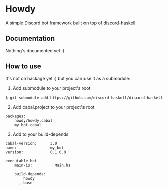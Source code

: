 # Howdy

A simple Discord bot framework built on top of [discord-haskell](https://hackage.haskell.org/package/discord-haskell).

## Documentation

Nothing's documented yet :)

## How to use

It's not on hackage yet :) but you can use it as a submodule:

1. Add submodule to your project's root

``` 
$ git submodule add https://github.com/discord-haskell/discord-haskell 
```

2. Add cabal.project to your project's root

``` 
packages:
    howdy/howdy.cabal
    my_bot.cabal
``` 

3. Add to your build-depends

``` 
cabal-version:      3.0
name:               my_bot
version:            0.1.0.0

executable bot
    main-is:          Main.hs

    build-depends:
        howdy
      , base
``` 
